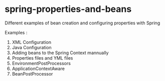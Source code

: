 # spring-properties-and-beans
Different examples of bean creation and configuring properties with Spring

Examples : 
1. XML Configuration
2. Java Configuration
3. Adding beans to the Spring Context mannually
4. Properties files and YML files
6. EnvironmentPostProcessors
7. ApplicationContextAware
8. BeanPostProcessor
